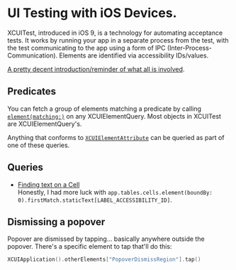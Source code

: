 # UI Testing with iOS Devices.

XCUITest, introduced in iOS 9, is a technology for automating acceptance tests. It works by running your app in a separate process from the test, with the test communicating to the app using a form of IPC (Inter-Process-Communication). Elements are identified via accessibility IDs/values.

[A pretty decent introduction/reminder of what all is involved](https://medium.com/@jchen_77520/accessibility-and-ui-testing-in-ios-3eb0822a17fb).

## Predicates

You can fetch a group of elements matching a predicate by calling [`element(matching:)`](https://developer.apple.com/documentation/xctest/xcuielementquery/1500768-element) on any XCUIElementQuery. Most objects in XCUITest are XCUIElementQuery's.

Anything that conforms to [`XCUIElementAttribute`](https://developer.apple.com/documentation/xctest/xcuielementattributes) can be queried as part of one of these queries.

## Queries

- [Finding text on a Cell](https://shoptimizerapp.wordpress.com/2017/01/15/conveniently-finding-uitableviewcells-in-xcuitest/)  
  Honestly, I had more luck with `app.tables.cells.element(boundBy: 0).firstMatch.staticText[LABEL_ACCESSIBILITY_ID]`.

## Dismissing a popover

Popover are dismissed by tapping... basically anywhere outside the popover. There's a specific element to tap that'll do this:

```swift
XCUIApplication().otherElements["PopoverDismissRegion"].tap()
```
